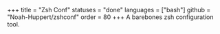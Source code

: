 +++
title = "Zsh Conf"
statuses = "done"
languages = ["bash"]
github = "Noah-Huppert/zshconf"
order = 80
+++
A barebones zsh configuration tool.
